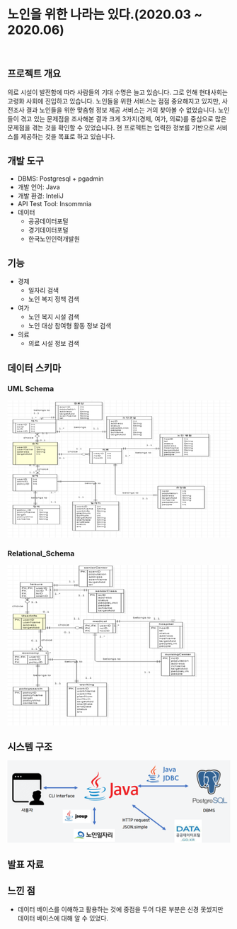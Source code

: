 # 노인을 위한 나라는 있다.(2020.03 ~ 2020.06)

<br>

## 프로젝트 개요
의료 시설이 발전함에 따라 사람들의 기대 수명은 늘고 있습니다. 그로 인해 현대사회는 고령화 사회에 진입하고 있습니다.
노인들을 위한 서비스는 점점 중요해지고 있지만, 사전조사 결과 노인들을 위한 맞춤형 정보 제공 서비스는 거의 찾아볼 수 없었습니다.
노인들이 겪고 있는 문제점을 조사해본 결과 크게 3가지(경제, 여가, 의료)를 중심으로 많은 문제점을 겪는 것을 확인할 수 있었습니다.
현 프로젝트는 입력한 정보를 기반으로 서비스를 제공하는 것을 목표로 하고 있습니다.

## 개발 도구
- DBMS: Postgresql + pgadmin
- 개발 언어: Java
- 개발 환경: InteliJ
- API Test Tool: Insommnia
- 데이터
  - 공공데이터포털
  - 경기데이터포털
  - 한국노인인력개발원


## 기능
- 경제
  - 일자리 검색
  - 노인 복지 정책 검색
- 여가
  - 노인 복지 시설 검색
  - 노인 대상 참여형 활동 정보 검색
- 의료
  - 의료 시설 정보 검색

## 데이터 스키마

### UML Schema
  <p align="center"><img src='./image/UML_Schema.png' width="700"></p>

### Relational_Schema
 <p align="center"><img src='./image/Relational_Schema.png' width="700"></p>

## 시스템 구조
 <p align="center"><img src='./image/System_Arc.png' width="700"></p>

## 발표 자료

## 느낀 점
- 데이터 베이스를 이해하고 활용하는 것에 중점을 두어 다른 부분은 신경 못썼지만 데이터 베이스에 대해 알 수 있었다.